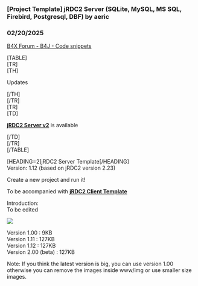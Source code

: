 ### [Project Template] jRDC2 Server (SQLite, MySQL, MS SQL, Firebird, Postgresql, DBF) by aeric
### 02/20/2025
[B4X Forum - B4J - Code snippets](https://www.b4x.com/android/forum/threads/147542/)

[TABLE]  
[TR]  
[TH]

Updates

[/TH]  
[/TR]  
[TR]  
[TD]

[**jRDC2 Server v2**](https://www.b4x.com/android/forum/threads/project-template-jrdc2-server.165712/) is available

[/TD]  
[/TR]  
[/TABLE]  
  
[HEADING=2]jRDC2 Server Template[/HEADING]  
Version: 1.12 (based on jRDC2 version 2.23)  
  
Create a new project and run it!  
  
To be accompanied with [**jRDC2 Client Template**](https://www.b4x.com/android/forum/threads/b4x-jrdc-client-template-b4j-b4a-b4i.147543/)  
  
Introduction:  
To be edited  
  
![](https://www.b4x.com/android/forum/attachments/147014)  
  
Version 1.00 : 9KB  
Version 1.11 : 127KB  
Version 1.12 : 127KB  
Version 2.00 (beta) : 127KB  
  
Note: If you think the latest version is big, you can use version 1.00 otherwise you can remove the images inside www/img or use smaller size images.